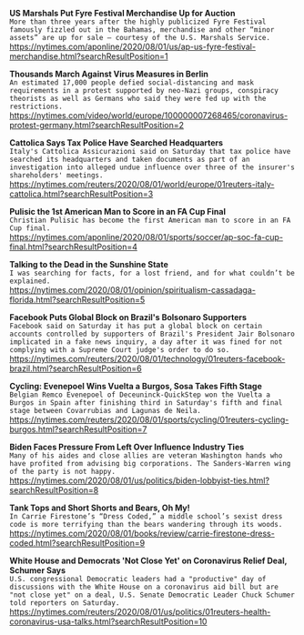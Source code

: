 **US Marshals Put Fyre Festival Merchandise Up for Auction**\
`More than three years after the highly publicized Fyre Festival famously fizzled out in the Bahamas, merchandise and other “minor assets” are up for sale — courtesy of the U.S. Marshals Service.`\
https://nytimes.com/aponline/2020/08/01/us/ap-us-fyre-festival-merchandise.html?searchResultPosition=1

**Thousands March Against Virus Measures in Berlin**\
`An estimated 17,000 people defied social-distancing and mask requirements in a protest supported by neo-Nazi groups, conspiracy theorists as well as Germans who said they were fed up with the restrictions.`\
https://nytimes.com/video/world/europe/100000007268465/coronavirus-protest-germany.html?searchResultPosition=2

**Cattolica Says Tax Police Have Searched Headquarters**\
`Italy's Cattolica Assicurazioni said on Saturday that tax police have searched its headquarters and taken documents as part of an investigation into alleged undue influence over three of the insurer's shareholders' meetings.`\
https://nytimes.com/reuters/2020/08/01/world/europe/01reuters-italy-cattolica.html?searchResultPosition=3

**Pulisic the 1st American Man to Score in an FA Cup Final**\
`Christian Pulisic has become the first American man to score in an FA Cup final.`\
https://nytimes.com/aponline/2020/08/01/sports/soccer/ap-soc-fa-cup-final.html?searchResultPosition=4

**Talking to the Dead in the Sunshine State**\
`I was searching for facts, for a lost friend, and for what couldn’t be explained.`\
https://nytimes.com/2020/08/01/opinion/spiritualism-cassadaga-florida.html?searchResultPosition=5

**Facebook Puts Global Block on Brazil's Bolsonaro Supporters**\
`Facebook said on Saturday it has put a global block on certain accounts controlled by supporters of Brazil's President Jair Bolsonaro implicated in a fake news inquiry, a day after it was fined for not complying with a Supreme Court judge's order to do so.`\
https://nytimes.com/reuters/2020/08/01/technology/01reuters-facebook-brazil.html?searchResultPosition=6

**Cycling: Evenepoel Wins Vuelta a Burgos, Sosa Takes Fifth Stage**\
`Belgian Remco Evenepoel of Deceuninck-QuickStep won the Vuelta a Burgos in Spain after finishing third in Saturday's fifth and final stage between Covarrubias and Lagunas de Neila.`\
https://nytimes.com/reuters/2020/08/01/sports/cycling/01reuters-cycling-burgos.html?searchResultPosition=7

**Biden Faces Pressure From Left Over Influence Industry Ties**\
`Many of his aides and close allies are veteran Washington hands who have profited from advising big corporations. The Sanders-Warren wing of the party is not happy.`\
https://nytimes.com/2020/08/01/us/politics/biden-lobbyist-ties.html?searchResultPosition=8

**Tank Tops and Short Shorts and Bears, Oh My!**\
`In Carrie Firestone’s “Dress Coded,” a middle school’s sexist dress code is more terrifying than the bears wandering through its woods.`\
https://nytimes.com/2020/08/01/books/review/carrie-firestone-dress-coded.html?searchResultPosition=9

**White House and Democrats 'Not Close Yet' on Coronavirus Relief Deal, Schumer Says**\
`U.S. congressional Democratic leaders had a "productive" day of discussions with the White House on a coronavirus aid bill but are "not close yet" on a deal, U.S. Senate Democratic Leader Chuck Schumer told reporters on Saturday.`\
https://nytimes.com/reuters/2020/08/01/us/politics/01reuters-health-coronavirus-usa-talks.html?searchResultPosition=10

